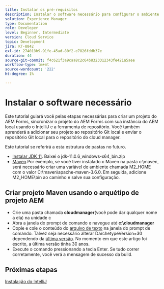 ```yaml
---
title: Instalar os pré-requisitos
description: Instalar o software necessário para configurar o ambiente de desenvolvimento
solution: Experience Manager
type: Documentation
role: Developer
level: Beginner, Intermediate
version: Cloud Service
topic: Development
jira: KT-8842
exl-id: 274018b9-91fe-45ad-80f2-e7826fddb37e
duration: 44
source-git-commit: f4c621f3a9caa8c2c64b8323312343fe421a5aee
workflow-type: tm+mt
source-wordcount: '222'
ht-degree: 1%

---
```


# Instalar o software necessário

Este tutorial guiará você pelas etapas necessárias para criar um projeto do AEM Forms, sincronizar o projeto do AEM Forms com sua instância do AEM local usando o IntelliJ e a ferramenta de repositório. Você também aprenderá a adicionar seu projeto ao repositório Git local e enviar o repositório Git local para o repositório do cloud manager.





Este tutorial se referirá a esta estrutura de pastas no futuro.

* [Instalar JDK 11](https://www.oracle.com/java/technologies/downloads/#java11-windows). Baixei o jdk-11.0.6_windows-x64_bin.zip
* [Maven](https://maven.apache.org/guides/getting-started/windows-prerequisites.html).Por exemplo, se você tiver instalado o Maven na pasta c:\maven, será necessário criar uma variável de ambiente chamada M2_HOME com o valor C:\maven\apache-maven-3.6.0. Em seguida, adicione M2_HOME\bin ao caminho e salve sua configuração.

## Criar projeto Maven usando o arquétipo de projeto AEM

* Crie uma pasta chamada **cloudmanager**(você pode dar qualquer nome a ela) na unidade c
* Abra a janela do prompt de comando e navegue até **c:\cloudmanager**
* Copie e cole o conteúdo do [arquivo de texto](assets/creating-maven-project.txt) na janela do prompt de comando. Talvez seja necessário alterar DarchetypeVersion=30 dependendo da [última versão](https://github.com/adobe/aem-project-archetype/releases). No momento em que este artigo foi escrito, a última versão tinha 30 anos.
* Execute o comando pressionando a tecla Enter. Se tudo correr corretamente, você verá a mensagem de sucesso da build.

## Próximas etapas

[Instalação do IntelliJ](./intellij-set-up.md)